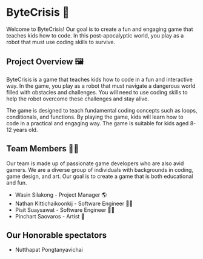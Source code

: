 # ByteCrisis 🤖
Welcome to ByteCrisis! Our goal is to create a fun and engaging game that teaches kids how to code. In this post-apocalyptic world, you play as a robot that must use coding skills to survive.

## Project Overview 🖼️
ByteCrisis is a game that teaches kids how to code in a fun and interactive way. In the game, you play as a robot that must navigate a dangerous world filled with obstacles and challenges. You will need to use coding skills to help the robot overcome these challenges and stay alive.

The game is designed to teach fundamental coding concepts such as loops, conditionals, and functions. By playing the game, kids will learn how to code in a practical and engaging way. The game is suitable for kids aged 8-12 years old.

## Team Members 🧑‍🎨
Our team is made up of passionate game developers who are also avid gamers. We are a diverse group of individuals with backgrounds in coding, game design, and art. Our goal is to create a game that is both educational and fun.

* Wasin Silakong - Project Manager 🌎
* Nathan Kittichaikoonkij - Software Engineer 🧑‍💻
* Pisit Suaysawat - Software Engineer 🧑‍💻
* Pinchart Saovaros - Artist 🎨


## Our Honorable spectators
* Nutthapat Pongtanyavichai 
